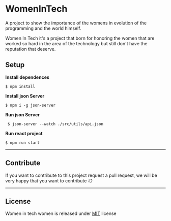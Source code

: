 # WomenInTech
A project to show the importance of the womens in evolution of the programming and the world himself.

Women In Tech it's a project that born for honoring the women that are worked so hard in the area of the technology but still don't have the reputation that deserve.

## Setup

**Install dependences**

`$ npm install `

**Install json Server**

`$ npm i -g json-server `

**Run json Server**

` $ json-server --watch ./src/utils/api.json`

**Run react project**

`$ npm run start`

-------------

## Contribute

If you want to contribute to this project request a pull request, we will be very happy that you want to contribute :D

-------------

## License
Women in tech women is released under  [MIT](https://opensource.org/licenses/MIT)  license
